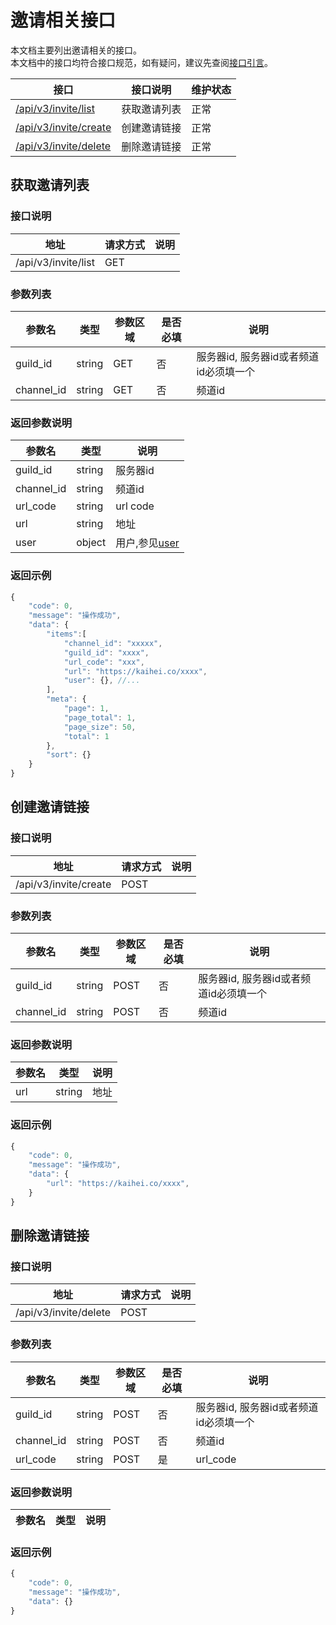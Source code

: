 # 邀请相关接口
本文档主要列出邀请相关的接口。  
本文档中的接口均符合接口规范，如有疑问，建议先查阅[接口引言](https://developer.kaiheila.cn/doc/reference)。


|接口|接口说明|维护状态|
|--|--|--|
|[/api/v3/invite/list](#获取邀请列表)|获取邀请列表|正常|
|[/api/v3/invite/create](#创建邀请链接)|创建邀请链接|正常|
|[/api/v3/invite/delete](#删除邀请链接)|删除邀请链接|正常|

## 获取邀请列表

### 接口说明

|地址|请求方式|说明|
|--|--|--|
|/api/v3/invite/list|GET| |

### 参数列表
|参数名|类型|参数区域|是否必填|说明|
|--|--|--|--|--|
|guild_id|string|GET|否|服务器id, 服务器id或者频道id必须填一个|
|channel_id|string|GET|否|频道id|

### 返回参数说明

|参数名|类型|说明|
|--|--|--|
|guild_id|string|服务器id|
|channel_id|string|频道id|
|url_code|string|url code|
|url|string|地址|
|user|object|用户,参见[user](https://developer.kaiheila.cn/doc/objects)|

### 返回示例

```javascript
{
    "code": 0,
    "message": "操作成功",
    "data": {
        "items":[
            "channel_id": "xxxxx",
            "guild_id": "xxxx",
            "url_code": "xxx",
            "url": "https://kaihei.co/xxxx",
            "user": {}, //... 
        ],
        "meta": {
            "page": 1,
            "page_total": 1,
            "page_size": 50,
            "total": 1
        },
        "sort": {}
    }
}
```

## 创建邀请链接 

### 接口说明

|地址|请求方式|说明|
|--|--|--|
|/api/v3/invite/create|POST| |

### 参数列表
|参数名|类型|参数区域|是否必填|说明|
|--|--|--|--|--|
|guild_id|string|POST|否|服务器id, 服务器id或者频道id必须填一个|
|channel_id|string|POST|否|频道id|

### 返回参数说明

|参数名|类型|说明|
|--|--|--|
|url|string|地址|

### 返回示例

```javascript
{
    "code": 0,
    "message": "操作成功",
    "data": {
        "url": "https://kaihei.co/xxxx",
    }
}
```

## 删除邀请链接 

### 接口说明

|地址|请求方式|说明|
|--|--|--|
|/api/v3/invite/delete|POST|  |

### 参数列表
|参数名|类型|参数区域|是否必填|说明|
|--|--|--|--|--|
|guild_id|string|POST|否|服务器id, 服务器id或者频道id必须填一个|
|channel_id|string|POST|否|频道id|
|url_code|string|POST|是|url_code|

### 返回参数说明

|参数名|类型|说明|
|--|--|--|

### 返回示例

```javascript
{
    "code": 0,
    "message": "操作成功",
    "data": {}
}
```

